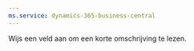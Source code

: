```yaml
---
ms.service: dynamics-365-business-central
---
```

Wijs een veld aan om een korte omschrijving te lezen.
